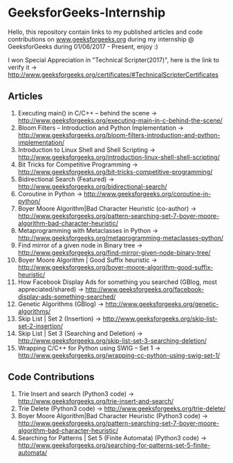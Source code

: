 # GeeksforGeeks-Internship
Hello, this repository contain links to my published articles and code contributions on www.geeksforgeeks.org during my internship @ GeeksforGeeks during 01/06/2017 - Present, enjoy :)

I won Special Appreciation in "Technical Scripter(2017)", here is the link to verify it -> http://www.geeksforgeeks.org/certificates/#TechnicalScripterCertificates

## Articles

1) Executing main() in C/C++ – behind the scene -> http://www.geeksforgeeks.org/executing-main-in-c-behind-the-scene/ 
2) Bloom Filters – Introduction and Python Implementation -> http://www.geeksforgeeks.org/bloom-filters-introduction-and-python-implementation/
3) Introduction to Linux Shell and Shell Scripting -> http://www.geeksforgeeks.org/introduction-linux-shell-shell-scripting/
4) Bit Tricks for Competitive Programming -> http://www.geeksforgeeks.org/bit-tricks-competitive-programming/
5) Bidirectional Search (Featured) -> http://www.geeksforgeeks.org/bidirectional-search/
6) Coroutine in Python -> http://www.geeksforgeeks.org/coroutine-in-python/
7) Boyer Moore Algorithm|Bad Character Heuristic (co-author) -> http://www.geeksforgeeks.org/pattern-searching-set-7-boyer-moore-algorithm-bad-character-heuristic/
8) Metaprogramming with Metaclasses in Python -> http://www.geeksforgeeks.org/metaprogramming-metaclasses-python/
9) Find mirror of a given node in Binary tree -> http://www.geeksforgeeks.org/find-mirror-given-node-binary-tree/
10) Boyer Moore Algorithm | Good Suffix heuristic -> http://www.geeksforgeeks.org/boyer-moore-algorithm-good-suffix-heuristic/
11) How Facebook Display Ads for something you searched (GBlog, most appreciated/shared) -> http://www.geeksforgeeks.org/facebook-display-ads-something-searched/
12) Genetic Algorithms (GBlog) -> http://www.geeksforgeeks.org/genetic-algorithms/
13) Skip List | Set 2 (Insertion) -> http://www.geeksforgeeks.org/skip-list-set-2-insertion/
14) Skip List | Set 3 (Searching and Deletion) -> http://www.geeksforgeeks.org/skip-list-set-3-searching-deletion/
15) Wrapping C/C++ for Python using SWIG – Set 1 -> http://www.geeksforgeeks.org/wrapping-cc-python-using-swig-set-1/

## Code Contributions

1) Trie Insert and search (Python3 code) -> http://www.geeksforgeeks.org/trie-insert-and-search/
2) Trie Delete (Python3 code) -> http://www.geeksforgeeks.org/trie-delete/
3) Boyer Moore Algorithm|Bad Character Heuristic (Python3 code) -> http://www.geeksforgeeks.org/pattern-searching-set-7-boyer-moore-algorithm-bad-character-heuristic/
4) Searching for Patterns | Set 5 (Finite Automata) (Python3 code) -> http://www.geeksforgeeks.org/searching-for-patterns-set-5-finite-automata/
